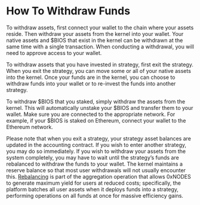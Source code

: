 # How To Withdraw Funds

To withdraw assets, first connect your wallet to the chain where your assets reside. Then withdraw your assets from the kernel into your wallet. Your native assets and $BIOS that exist in the kernel can be withdrawn at the same time with a single transaction. When conducting a withdrawal, you will need to approve access to your wallet.

To withdraw assets that you have invested in strategy, first exit the strategy. When you exit the strategy, you can move some or all of your native assets into the kernel. Once your funds are in the kernel, you can choose to withdraw funds into your wallet or to re-invest the funds into another strategy.

To withdraw $BIOS that you staked, simply withdraw the assets from the kernel. This will automatically unstake your $BIOS and transfer them to your wallet. Make sure you are connected to the appropriate network. For example, if your $BIOS is staked on Ethereum, connect your wallet to the Ethereum network.

Please note that when you exit a strategy, your strategy asset balances are updated in the accounting contract. If you wish to enter another strategy, you may do so immediately. If you wish to withdraw your assets from the system completely, you may have to wait until the strategy’s funds are rebalanced to withdraw the funds to your wallet. The kernel maintains a reserve balance so that most user withdrawals will not usually encounter this. [Rebalancing](../how-0xnodes-generates-yield/strategy-rebalances.md) is part of the aggregation operation that allows 0xNODES to generate maximum yield for users at reduced costs; specifically, the platform batches all user assets when it deploys funds into a strategy, performing operations on all funds at once for massive efficiency gains.&#x20;

